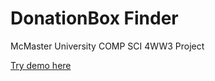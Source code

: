 # DonationBox Finder

McMaster University COMP SCI 4WW3 Project

[Try demo here](https://mclstbl.github.io/DonationBoxFinder/)
